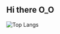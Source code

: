 ## Hi there O_O

![Top Langs](https://github-readme-stats.vercel.app/api/top-langs/?username=nestorfranca&layout=compact)
